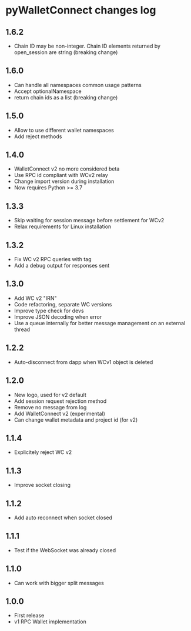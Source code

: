 
# pyWalletConnect changes log

## 1.6.2

* Chain ID may be non-integer. Chain ID elements returned by open_session are string (breaking change)

## 1.6.0

* Can handle all namespaces common usage patterns
* Accept optionalNamespace
* return chain ids as a list (breaking change)

## 1.5.0

* Allow to use different wallet namespaces
* Add reject methods

## 1.4.0

* WalletConnect v2 no more considered beta
* Use RPC id compliant with WCv2 relay
* Change import version during installation
* Now requires Python >= 3.7

## 1.3.3

* Skip waiting for session message before settlement for WCv2
* Relax requirements for Linux installation

## 1.3.2

* Fix WC v2 RPC queries with tag
* Add a debug output for responses sent

## 1.3.0

* Add WC v2 "IRN"
* Code refactoring, separate WC versions
* Improve type check for devs
* Improve JSON decoding when error
* Use a queue internally for better message management on an external thread

## 1.2.2

* Auto-disconnect from dapp when WCv1 object is deleted

## 1.2.0

* New logo, used for v2 default
* Add session request rejection method
* Remove no message from log
* Add WalletConnect v2 (experimental)
* Can change wallet metadata and project id (for v2)

## 1.1.4

* Explicitely reject WC v2

## 1.1.3

* Improve socket closing

## 1.1.2

* Add auto reconnect when socket closed

## 1.1.1

* Test if the WebSocket was already closed

## 1.1.0

* Can work with bigger split messages

## 1.0.0

* First release
* v1 RPC Wallet implementation
